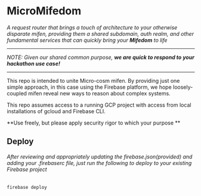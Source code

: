 # MicroMifedom

_A request router that brings a touch of architecture to your otherwise disparate mifen, providing them a shared
subdomain, auth realm, and other fundamental services that can quickly bring your **Mifedom** to life_

----

_NOTE: Given our shared common purpose, **we are quick to respond to your hackathon use case!**_

----

This repo is intended to unite Micro-cosm mifen.  By providing just one simple approach, in this case using the Firebase platform, we
hope loosely-coupled mifen reveal new ways to reason about complex systems.

This repo assumes access to a running GCP project with access from local installations of gcloud and Firebase CLI.

**Use freely, but please apply security rigor to which your purpose **

## Deploy

###### After reviewing and appropriately updating the firebase.json(provided) and adding your .firebaserc file, just run the following to deploy to your existing Firebase project
`firebase deploy`
